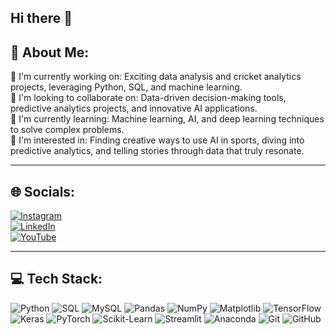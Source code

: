 ## Hi there 👋

## 👋 About Me:
🌟 I'm currently working on: Exciting data analysis and cricket analytics projects, leveraging Python, SQL, and machine learning.  
🤝 I'm looking to collaborate on: Data-driven decision-making tools, predictive analytics projects, and innovative AI applications.  
🌱 I'm currently learning: Machine learning, AI, and deep learning techniques to solve complex problems.  
🎯 I'm interested in: Finding creative ways to use AI in sports, diving into predictive analytics, and telling stories through data that truly resonate.

---

## 🌐 Socials:
[![Instagram](https://img.shields.io/badge/Instagram-%23E4405F.svg?logo=instagram&logoColor=white)](https://www.instagram.com/)  
[![LinkedIn](https://img.shields.io/badge/LinkedIn-%230077B5.svg?logo=linkedin&logoColor=white)](https://www.linkedin.com/)  
[![YouTube](https://img.shields.io/badge/YouTube-%23FF0000.svg?logo=youtube&logoColor=white)](https://www.youtube.com/)

---

## 💻 Tech Stack:
![Python](https://img.shields.io/badge/Python-3670A0?logo=python&logoColor=white)
![SQL](https://img.shields.io/badge/SQL-025E8C?logo=postgresql&logoColor=white)
![MySQL](https://img.shields.io/badge/MySQL-00000F?logo=mysql&logoColor=white)
![Pandas](https://img.shields.io/badge/Pandas-150458?logo=pandas&logoColor=white)
![NumPy](https://img.shields.io/badge/NumPy-013243?logo=numpy&logoColor=white)
![Matplotlib](https://img.shields.io/badge/Matplotlib-11557C?logo=matplotlib&logoColor=white)
![TensorFlow](https://img.shields.io/badge/TensorFlow-FF6F00?logo=tensorflow&logoColor=white)
![Keras](https://img.shields.io/badge/Keras-D00000?logo=keras&logoColor=white)
![PyTorch](https://img.shields.io/badge/PyTorch-EE4C2C?logo=pytorch&logoColor=white)
![Scikit-Learn](https://img.shields.io/badge/Scikit%20Learn-F7931E?logo=scikit-learn&logoColor=white)
![Streamlit](https://img.shields.io/badge/Streamlit-FF4B4B?logo=streamlit&logoColor=white)
![Anaconda](https://img.shields.io/badge/Anaconda-42B029?logo=anaconda&logoColor=white)
![Git](https://img.shields.io/badge/Git-F05032?logo=git&logoColor=white)
![GitHub](https://img.shields.io/badge/GitHub-181717?logo=github&logoColor=white)
